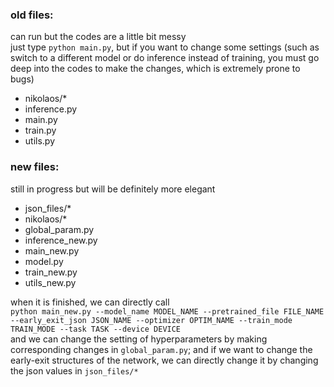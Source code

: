 ### old files: 

can run but the codes are a little bit messy  
just type `python main.py`, but if you want to change some settings (such as switch to a different model or do inference instead of training, you must go deep into the codes to make the changes, which is extremely prone to bugs)

- nikolaos/*
- inference.py
- main.py
- train.py
- utils.py


### new files:

still in progress but will be definitely more elegant

- json_files/*
- nikolaos/*
- global_param.py
- inference_new.py
- main_new.py
- model.py
- train_new.py
- utils_new.py

when it is finished, we can directly call  
`python main_new.py --model_name MODEL_NAME --pretrained_file FILE_NAME --early_exit_json JSON_NAME --optimizer OPTIM_NAME --train_mode TRAIN_MODE --task TASK --device DEVICE`  
and we can change the setting of hyperparameters by making corresponding changes in `global_param.py`; and if we want to change the early-exit structures of the network, we can directly change it by changing the json values in `json_files/*`
